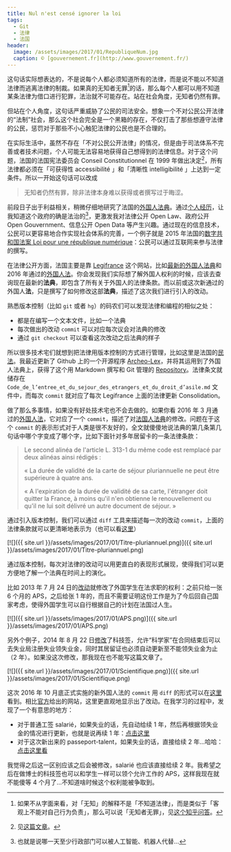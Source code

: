 ```yaml
---
title: Nul n'est censé ignorer la loi
tags:
  - Git
  - 法律
  - 法国
header:
  image: /assets/images/2017/01/RepubliqueNum.jpg
  caption: © [gouvernement.fr](http://www.gouvernement.fr/)
---
```


这句话实际想表达的，不是说每个人都必须知道所有的法律，而是说不能以不知道法律而逃离法律的制裁。如果真的无知者无罪[^1]的话，那么每个人都可以用不知道某条法律为借口进行犯罪，法治就不可能存在。站在社会角度，无知者仍然有罪。

但站在个人角度，这句话严重威胁了公民的司法安全。想象一个不对公民公开法律的“法制”社会，那么这个社会完全是一个黑箱的存在，不仅打击了那些想遵守法律的公民，惩罚对于那些不小心触犯法律的公民也是不合理的。

在实际生活中，虽然不存在「不对公民公开法律」的情况，但是由于司法体系不完善或者技术问题，个人可能无法容易地获得自己想得到的法律信息。对于这个问题，法国的法国宪法委员会 Conseil Constitutionnel 在 1999 年做出决定[^2]，所有法律都必须在「可获得性 accessibilité 」和「清晰性 intelligibilité 」上达到一定条件。所以一开始这句话可以改成

> 无知者仍然有罪，除非法律本身难以获得或者撰写过于晦涩。

前段日子出于利益相关，稍微仔细地研究了法国的[外国人法典](https://www.legifrance.gouv.fr/affichCode.do?cidTexte=LEGITEXT000006070158)。通过[个人经历](/2016/11/23/for-laffi)，让我知道这个政府的确是法治的[^3]，更激发我对法律公开 Open Law、政府公开 Open Gouvernment、信息公开 Open Data 等产生兴趣。通过现在的信息技术，公民可以更容易地合作实现社会体系的完善，一个例子就是 2015 年法国的[数字共和国法案 Loi pour une république numérique](https://www.republique-numerique.fr)：公民可以通过互联网来参与法律的撰写。

在法律公开方面，法国主要是靠 [Legifrance](https://www.legifrance.gouv.fr) 这个网站，比如[最新的外国人法典](https://www.legifrance.gouv.fr/affichCode.do?cidTexte=LEGITEXT000006070158)和 2016 年通过的[外国人法](https://www.legifrance.gouv.fr/affichTexte.do?cidTexte=JORFTEXT000032164264&categorieLien=id)。你会发现我们实际想了解外国人权利的时候，应该去查询现在最新的**法典**，即包含了所有关于外国人的法律条款。而以前或这次新通过的外国人**法**，只是撰写了如何修改这部**法典**，描述了这次我们进行引入的改动。

熟悉版本控制（比如 `git` 或者 `hg`）的码农们可以发现法律和编程的相似之处：

- 都是在编写一个文本文件，比如一个法典
- 每次做出的改动 `commit` 可以对应每次议会对法典的修改
- 通过 `git checkout` 可以查看这次改动之后法典的样子

所以很多技术宅们就想到把法律用版本控制的方式进行管理，比如这里是法国的[民法](https://github.com/steeve/france.code-civil)。我最近更新了 Github 上的一个开源程序 [Archeo-Lex](https://github.com/Legilibre/Archeo-Lex)，并将其运用到了外国人法典上，获得了这个用 Markdown 撰写和 Git 管理的 [Repository](https://github.com/tianyikillua/ceseda)。法律条文就储存在 `Code_de_l’entree_et_du_sejour_des_etrangers_et_du_droit_d’asile.md` 文件中，而每次 `commit` 就对应了每次 Legifrance 上面的法律更新 Consolidation。

做了那么多事情，如果没有好处技术宅也不会去做的。如果你看 2016 年 3 月通过的[外国人法](https://www.legifrance.gouv.fr/affichTexte.do?cidTexte=JORFTEXT000032164264&categorieLien=id)，它对应了一个 `commit`，描述了对[法国人法典](https://www.legifrance.gouv.fr/affichCode.do?cidTexte=LEGITEXT000006070158)的修改。问题在于这个 `commit` 的表示形式对于人类是很不友好的，全文就傻傻地说法典的第几条第几句话中哪个字变成了哪个字，比如下面针对多年居留卡的一条法律条款：

> Le second alinéa de l'article L. 313-1 du même code est remplacé par deux alinéas ainsi rédigés : 
>
> « La durée de validité de la carte de séjour pluriannuelle ne peut être supérieure à quatre ans. 
>
> « A l'expiration de la durée de validité de sa carte, l'étranger doit quitter la France, à moins qu'il n'en obtienne le renouvellement ou qu'il ne lui soit délivré un autre document de séjour. »

通过引入版本控制，我们可以通过 `diff` 工具来描述每一次的改动 `commit`，上面的法律条款就可以更清晰地表示为（也可以看[这里](https://github.com/tianyikillua/ceseda/commit/7161015afe9fb31c87a77ad5ccb0a6752b00a9a4#diff-abb0b01853af70e296a9d8fa121176fbR905)）

[![]({{ site.url }}/assets/images/2017/01/Titre-pluriannuel.png)]({{ site.url }}/assets/images/2017/01/Titre-pluriannuel.png)

通过版本控制，每次对法律的改动可以用更直白的表现形式展现，使得我们可以更方便地了解一个法典在时间上的演化。

比如 2013 年 7 月 24 日的[改动](https://github.com/tianyikillua/ceseda/commit/0d98d2abafb6e4f4338e29bcf38d5d5b1ba5141e#diff-abb0b01853af70e296a9d8fa121176fbR687)就修改了外国学生在法求职的权利：之前只给一张 6 个月的 APS，之后给张 1 年的，而且不需要证明这份工作是为了今后回自己国家考虑，使得外国学生可以自行根据自己的计划在法国过人生。

[![]({{ site.url }}/assets/images/2017/01/APS.png)]({{ site.url }}/assets/images/2017/01/APS.png)

另外个例子，2014 年 8 月 22 日[修改](https://github.com/tianyikillua/ceseda/commit/125896de6f90ca4685bfaea2702e6c6e5678cee2#diff-abb0b01853af70e296a9d8fa121176fbR5553)了科技签，允许“科学家”在合同结束后可以去失业局注册失业领失业金，同时其居留证也必须自动更新至不能领失业金为止（2 年）。如果没这次修改，那我现在也不能写这篇文章了。

[![]({{ site.url }}/assets/images/2017/01/Scientifique.png)]({{ site.url }}/assets/images/2017/01/Scientifique.png)

这次 2016 年 10 月底正式实施的新外国人法的 `commit` 用 `diff` 的形式可以在[这里](https://github.com/tianyikillua/ceseda/commit/7161015afe9fb31c87a77ad5ccb0a6752b00a9a4)看到。相比[官方](https://www.legifrance.gouv.fr/affichTexte.do?cidTexte=JORFTEXT000032164264&categorieLien=id)给出的网站，这里更直观地显示出了改动。在我学习的过程中，发现了一个有意思的地方：

- 对于普通工签 salarié，如果失业的话，先自动给续 1 年，然后再根据领失业金的情况进行更新，也就是说再续 1 年：[点击这里](https://github.com/tianyikillua/ceseda/commit/7161015afe9fb31c87a77ad5ccb0a6752b00a9a4#diff-abb0b01853af70e296a9d8fa121176fbR1031)
- 对于这次新出来的 passeport-talent，如果失业的话，直接给续 2 年...哈哈：[点击这里看](https://github.com/tianyikillua/ceseda/commit/7161015afe9fb31c87a77ad5ccb0a6752b00a9a4#diff-abb0b01853af70e296a9d8fa121176fbR1216)

我觉得之后这一区别应该之后会被修改，salarié 也应该直接给续 2 年。我希望之后在做博士的科技签也可以和学生一样可以领个允许工作的 APS，这样我现在就不能傻等 4 个月了...不知道啥时候这个权利能被争取到。

[^1]: 如果不从字面来看，对「无知」的解释不是「不知道法律」，而是类似于「客观上不能对自己行为负责」，那么可以说「无知者无罪」，见[这个知乎问答](https://www.zhihu.com/question/38176398)。
[^2]: 见[这篇文章](http://www.conseil-constitutionnel.fr/conseil-constitutionnel/root/bank_mm/pdf/Conseil/secjur.pdf)。
[^3]: 也就是说哪一天至少行政部门可以被人工智能、机器人代替...